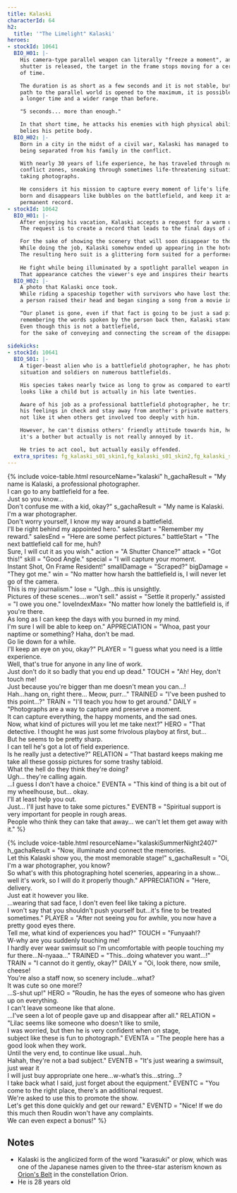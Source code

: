 ```yaml
---
title: Kalaski
characterId: 64
h2:
  title: '"The Limelight" Kalaski'
heroes:
- stockId: 10641
  BIO_H01: |-
    His camera-type parallel weapon can literally "freeze a moment", and when the
    shutter is released, the target in the frame stops moving for a certain period
    of time.

    The duration is as short as a few seconds and it is not stable, but when the
    path to the parallel world is opened to the maximum, it is possible to stop for
    a longer time and a wider range than before.

    "5 seconds... more than enough."

    In that short time, he attacks his enemies with high physical ability that
    belies his petite body.
  BIO_H02: |-
    Born in a city in the midst of a civil war, Kalaski has managed to survive while
    being separated from his family in the conflict.

    With nearly 30 years of life experience, he has traveled through numerous
    conflict zones, sneaking through sometimes life-threatening situations and
    taking photographs.

    He considers it his mission to capture every moment of life's life, which is
    born and disappears like bubbles on the battlefield, and keep it as a semi-
    permanent record.
- stockId: 10642
  BIO_H01: |-
    After enjoying his vacation, Kalaski accepts a request for a warm up.
    The request is to create a record that leads to the final days of a hotel set to be closed.

    For the sake of showing the scenery that will soon disappear to those customers who have ever stayed there, Kalaski continues      to press his shutter.
    While doing the job, Kalaski somehow ended up appearing in the hotel's exciting show, using parallel cue to transform.
    The resulting hero suit is a glittering form suited for a performer on stage.
  
    He fight while being illuminated by a spotlight parallel weapon in his hand.
    That appearance catches the viewer's eye and inspires their hearts.
  BIO_H02: |-
    A photo that Kalaski once took.
    While riding a spaceship together with survivors who have lost their home, within the gloomy and depressed people,
    a person raised their head and began singing a song from a movie in their homeland with a smile.

    “Our planet is gone, even if that fact is going to be just a sad piece of news one day, we will continue singing, and live”,
    remembering the words spoken by the person back then, Kalaski stand on the stage.
    Even though this is not a battlefield,
    for the sake of conveying and connecting the scream of the disappearing way of life here…
  
sidekicks:
- stockId: 10641
  BIO_S01: |-
    A tiger-beast alien who is a battlefield photographer, he has photographed the
    situation and soldiers on numerous battlefields.

    His species takes nearly twice as long to grow as compared to earthlings, he
    looks like a child but is actually in his late twenties.

    Aware of his job as a professional battlefield photographer, he tries to keep
    his feelings in check and stay away from another's private matters, he also does
    not like it when others get involved too deeply with him.

    However, he can't dismiss others' friendly attitude towards him, he act like
    it's a bother but actually is not really annoyed by it.

    He tries to act cool, but actually easily offended.
  extra_sprites: fg_kalaski_s01_skin1,fg_kalaski_s01_skin2,fg_kalaski_s01_skin3
---
```


{% include voice-table.html resourceName="kalaski"
h_gachaResult = "My name is Kalaski, a professional photographer.<br>I can go to any battlefield for a fee.<br>Just so you know...<br>Don't confuse me with a kid, okay?"
s_gachaResult = "My name is Kalaski.<br>I'm a war photographer.<br>Don't worry yourself, I know my way around a battlefield.<br>I'll be right behind my appointed hero."
salesStart = "Remember my reward."
salesEnd = "Here are some perfect pictures."
battleStart = "The next battlefield call for me, huh?<br>Sure, I will cut it as you wish."
action = "A Shutter Chance?"
attack = "Got this!"
skill = "Good Angle."
special = "I will capture your moment.<br> Instant Shot, On Frame Resident!"
smallDamage = "Scraped?"
bigDamage = "They got me."
win = "No matter how harsh the battlefield is, I will never let go of the camera.<br>This is my journalism."
lose = "Ugh…this is unsightly.<br>Pictures of these scenes….won't sell."
assist = "Settle it properly."
assisted = "I owe you one."
loveIndexMax= "No matter how lonely the battlefield is, if you're there.<br>As long as I can keep the days with you burned in my mind.<br>I'm sure I will be able to keep on."
APPRECIATION = "Whoa, past your naptime or something? Haha, don't be mad.<br>Go lie down for a while.<br>I'll keep an eye on you, okay?"
PLAYER = "I guess what you need is a little experience.<br>Well, that's true for anyone in any line of work.<br>Just don't do it so badly that you end up dead."
TOUCH = "Ah! Hey, don't touch me!<br>Just because you're bigger than me doesn't mean you can...!<br>Hah...hang on, right there... Meow, purr..."
TRAINED = "I've been pushed to this point...?"
TRAIN = "I'll teach you how to get around."
DAILY = "Photographs are a way to capture and preserve a moment.<br>It can capture everything, the happy moments, and the sad ones.<br>Now, what kind of pictures will you let me take next?"
HERO =  "That detective. I thought he was just some frivolous playboy at first, but...<br>But he seems to be pretty sharp.<br>I can tell he's got a lot of field experience.<br>Is he really just a detective?"
RELATION = "That bastard keeps making me take all these gossip pictures for some trashy tabloid.<br>What the hell do they think they're doing?<br>Ugh...  they're calling again.<br>...I guess I don't have a choice."
EVENTA = "This kind of thing is a bit out of my wheelhouse, but... okay.<br>I'll at least help you out.<br>Just... I'll just have to take some pictures."
EVENTB = "Spiritual support is very important for people in rough areas.<br>People who think they can take that away... we can't let them get away with it."
%}

{% include voice-table.html resourceName="kalaskiSummerNight2407"
h_gachaResult = "Now, illuminate and connect the memories.<br> Let this Kalaski show you, the most memorable stage!"
s_gachaResult = "Oi, I'm a war photographer, you know?<br> So what's with this photographing hotel sceneries, appearing in a show…<br>well it's work, so I will do it properly though."
APPRECIATION = "Here, delivery.<br>Just eat it however you like.<br>…wearing that sad face, I don't even feel like taking a picture.<br>I won't say that you shouldn't push yourself but…it's fine to be treated sometimes."
PLAYER = "After not seeing you for awhile, you now have a pretty good eyes there.<br>Tell me, what kind of experiences you had?"
TOUCH = "Funyaah!?<br>W-why are you suddenly touching me!<br>I hardly ever wear swimsuit so I'm uncomfortable with people touching my fur there…N-nyaaa…"
TRAINED = "This…doing whatever you want…!"
TRAIN = "I cannot do it gently, okay?"
DAILY = "Oi, look there, now smile, cheese!<br> You're also a staff now, so scenery include…what?<br> It was cute so one more!?<br>…S-shut up!"
HERO =  "Roudin, he has the eyes of someone who has given up on everything.<br>I can't leave someone like that alone.<br>…I've seen a lot of people gave up and disappear after all."
RELATION = "Lilac seems like someone who doesn't like to smile,<br>I was worried, but then he is very confident when on stage,<br>subject like these is fun to photograph."
EVENTA = "The people here has a good look when they work.<br>Until the very end, to continue like usual…huh.<br>Hahah, they're not a bad subject."
EVENTB = "It's just wearing a swimsuit, just wear it<br>I will just buy appropriate one here…w-what’s this…string…?<br>I take back what I said, just forget about the equipment."
EVENTC = "You come to the right place, there's an additional request.<br>We're asked to use this to promote the show.<br>Let's get this done quickly and get our reward."
EVENTD = "Nice! If we do this much then Roudin won't have any complaints.<br>We can even expect a bonus!"
%}

## Notes
- Kalaski is the anglicized form of the word "karasuki" or plow, which was one of the Japanese names given to the three-star asterism known as [Orion's Belt](https://en.wikipedia.org/wiki/Orion%27s_Belt) in the constellation Orion.
- He is 28 years old
